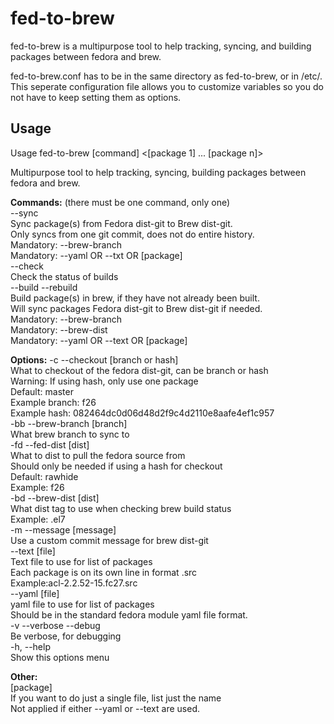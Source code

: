 # fed-to-brew
fed-to-brew is a multipurpose tool to help tracking, syncing, and building packages between fedora and brew.

fed-to-brew.conf has to be in the same directory as fed-to-brew, or in /etc/.  This seperate configuration file allows you to customize variables so you do not have to keep setting them as options.

## Usage

Usage fed-to-brew [command] <options> <[package 1] ... [package n]>                                                                                                                    
                                                                                                                                                                                       
Multipurpose tool to help tracking, syncing, building packages between                                                                                                                 
  fedora and brew.                                                                                                                                                                     
                                                                                                                                                                                       
**Commands:** (there must be one command, only one)                                                                                                                                        
    --sync                                                                                                                                                                               
        Sync package(s) from Fedora dist-git to Brew dist-git.                                                                                                                             
        Only syncs from one git commit, does not do entire history.                                                                                                                        
        Mandatory: --brew-branch                                                                                                                                                           
        Mandatory: --yaml OR --txt OR [package]                                                                                                                                                                               
  --check                                                                                                                                                                              
    Check the status of builds                                                                                                                                                                               
  --build --rebuild                                                                                                                                                                               
    Build package(s) in brew, if they have not already been built.                                                                                                                                                                               
    Will sync packages Fedora dist-git to Brew dist-git if needed.                                                                                                                                                                               
    Mandatory: --brew-branch                                                                                                                                                                               
    Mandatory: --brew-dist                                                                                                                                                                               
    Mandatory: --yaml OR --text OR [package]                                                                                                                                                                               

**Options:**
  -c --checkout [branch or hash]                                                                                                                                                                               
    What to checkout of the fedora dist-git, can be branch or hash                                                                                                                                                                               
    Warning: If using hash, only use one package                                                                                                                                                                               
    Default: master                                                                                                                                                                               
    Example branch: f26                                                                                                                                                                               
    Example hash: 082464dc0d06d48d2f9c4d2110e8aafe4ef1c957                                                                                                                                                                               
  -bb --brew-branch [branch]                                                                                                                                                                               
    What brew branch to sync to                                                                                                                                                                               
  -fd --fed-dist [dist]                                                                                                                                                                               
    What to dist to pull the fedora source from                                                                                                                                                                               
    Should only be needed if using a hash for checkout                                                                                                                                                                               
    Default: rawhide                                                                                                                                                                               
    Example: f26                                                                                                                                                                               
  -bd --brew-dist [dist]                                                                                                                                                                               
    What dist tag to use when checking brew build status                                                                                                                                                                               
    Example: .el7                                                                                                                                                                               
  -m --message [message]                                                                                                                                                                               
    Use a custom commit message for brew dist-git                                                                                                                                                                               
  --text [file]                                                                                                                                                                               
    Text file to use for list of packages                                                                                                                                                                               
      Each package is on its own line in format <n-v-r>.src                                                                                                                                                                               
      Example:acl-2.2.52-15.fc27.src                                                                                                                                                                               
  --yaml [file]                                                                                                                                                                               
    yaml file to use for list of packages                                                                                                                                                                               
      Should be in the standard fedora module yaml file format.                                                                                                                                                                               
  -v --verbose --debug                                                                                                                                                                               
    Be verbose, for debugging                                                                                                                                                                               
  -h, --help                                                                                                                                                                               
    Show this options menu                                                                                                                                                                               

**Other:**                                                                                                                                                                               
  [package]                                                                                                                                                                               
    If you want to do just a single file, list just the name                                                                                                                                                                               
    Not applied if either --yaml or --text are used.                                                                                                                                                                               

